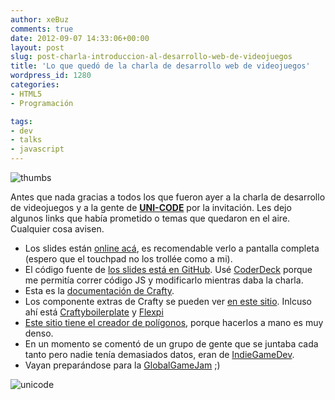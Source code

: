 ```yaml
---
author: xeBuz
comments: true
date: 2012-09-07 14:33:06+00:00
layout: post
slug: post-charla-introduccion-al-desarrollo-web-de-videojuegos
title: 'Lo que quedó de la charla de desarrollo web de videojuegos'
wordpress_id: 1280
categories:
- HTML5
- Programación

tags:
- dev
- talks
- javascript
---
```


![thumbs](http://i.imgur.com/gSKUEw1.png)


Antes que nada gracias a todos los que fueron ayer a la charla de desarrollo de videojuegos y a la gente de [**UNI-CODE**](http://uni-code-group.blogspot.com.ar/) por la invitación. Les dejo algunos links que había prometido o temas que quedaron en el aire. Cualquier cosa avisen.


- Los slides están [online acá](http://jesusroldan.com/Charlas/Crafty/crafty.html), es recomendable verlo a pantalla completa (espero que el touchpad no los trollée como a mi).
- El código fuente de [los slides está en GitHub](https://github.com/xeBuz/Charlas/tree/master/Crafty%20-%20Framework%20para%20videojuegos). Usé [CoderDeck](https://github.com/cykod/CoderDeck) porque me permitía correr código JS y modificarlo mientras daba la charla.
- Esta es la [documentación de Crafty](http://craftyjs.com/api/).
- Los componente extras de Crafty se pueden ver [en este sitio](http://craftycomponents.com/). Inlcuso ahí está [Craftyboilerplate](http://craftycomponents.com/boilerplate) y [Flexpi](http://flexpi.com/)
- [Este sitio tiene el creador de polígonos](http://leo-koppelkamm.de/polyCreator/), porque hacerlos a mano es muy denso.
- En un momento se comentó de un grupo de gente que se juntaba cada tanto pero nadie tenía demasiados datos, eran de [IndieGameDev](http://www.indiegamedev.org/).
- Vayan preparándose para la [GlobalGameJam](http://gamejamcordoba.com/) ;)



![unicode](http://i.imgur.com/UztQoxk.png)

